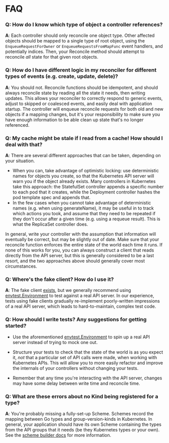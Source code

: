 # FAQ

### Q: How do I know which type of object a controller references?

**A**: Each controller should only reconcile one object type. Other
affected objects should be mapped to a single type of root object, using
the `EnqueueRequestForOwner` or `EnqueueRequestsFromMapFunc` event
handlers, and potentially indices. Then, your Reconcile method should
attempt to reconcile _all_ state for that given root objects.

### Q: How do I have different logic in my reconciler for different types of events (e.g. create, update, delete)?

**A**: You should not. Reconcile functions should be idempotent, and
should always reconcile state by reading all the state it needs, then
writing updates. This allows your reconciler to correctly respond to
generic events, adjust to skipped or coalesced events, and easily deal
with application startup. The controller will enqueue reconcile requests
for both old and new objects if a mapping changes, but it's your
responsibility to make sure you have enough information to be able clean
up state that's no longer referenced.

### Q: My cache might be stale if I read from a cache! How should I deal with that?

**A**: There are several different approaches that can be taken, depending
on your situation.

- When you can, take advantage of optimistic locking: use deterministic
  names for objects you create, so that the Kubernetes API server will
  warn you if the object already exists. Many controllers in Kubernetes
  take this approach: the StatefulSet controller appends a specific number
  to each pod that it creates, while the Deployment controller hashes the
  pod template spec and appends that.
- In the few cases when you cannot take advantage of deterministic names
  (e.g. when using generateName), it may be useful in to track which
  actions you took, and assume that they need to be repeated if they don't
  occur after a given time (e.g. using a requeue result). This is what
  the ReplicaSet controller does.

In general, write your controller with the assumption that information
will eventually be correct, but may be slightly out of date. Make sure
that your reconcile function enforces the entire state of the world each
time it runs. If none of this works for you, you can always construct
a client that reads directly from the API server, but this is generally
considered to be a last resort, and the two approaches above should
generally cover most circumstances.

### Q: Where's the fake client? How do I use it?

**A**: The fake client
[exists](https://godoc.org/sigs.k8s.io/controller-runtime/pkg/client/fake),
but we generally recommend using
[envtest.Environment](https://godoc.org/sigs.k8s.io/controller-runtime/pkg/envtest#Environment)
to test against a real API server. In our experience, tests using fake
clients gradually re-implement poorly-written impressions of a real API
server, which leads to hard-to-maintain, complex test code.

### Q: How should I write tests? Any suggestions for getting started?

- Use the aforementioned
  [envtest.Environment](https://godoc.org/sigs.k8s.io/controller-runtime/pkg/envtest#Environment)
  to spin up a real API server instead of trying to mock one out.

- Structure your tests to check that the state of the world is as you
  expect it, _not_ that a particular set of API calls were made, when
  working with Kubernetes APIs. This will allow you to more easily
  refactor and improve the internals of your controllers without changing
  your tests.

- Remember that any time you're interacting with the API server, changes
  may have some delay between write time and reconcile time.

### Q: What are these errors about no Kind being registered for a type?

**A**: You're probably missing a fully-set-up Scheme. Schemes record the
mapping between Go types and group-version-kinds in Kubernetes. In
general, your application should have its own Scheme containing the types
from the API groups that it needs (be they Kubernetes types or your own).
See the [scheme builder
docs](https://godoc.org/sigs.k8s.io/controller-runtime/pkg/scheme) for
more information.
